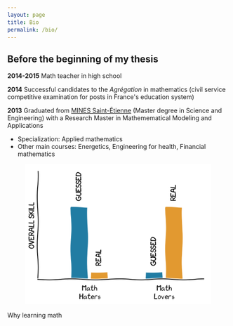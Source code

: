 ```yaml
---
layout: page
title: Bio
permalink: /bio/
---
```


## Before the beginning of my thesis


**2014-2015** Math teacher in high school

**2014** Successful candidates to the *Agrégation* in mathematics (civil service competitive examination for posts in France's education system)

**2013** Graduated from <a href="http://www.mines-stetienne.fr/en/">MINES Saint-Étienne</a> (Master degree in Science and Engineering) with a Research Master in Mathemematical Modeling and Applications
	
- Specialization: Applied mathematics
- Other main courses: Energetics, Engineering for health, Financial mathematics

<figure><img src="/assets/test.svg"></figure>
<figcaption>Why learning math</figcaption>
